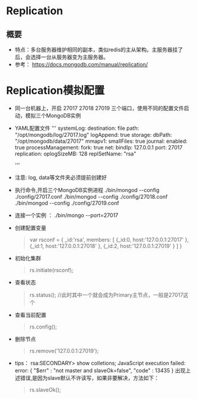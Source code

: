 # Replication

## 概要
  - 特点：多台服务器维护相同的副本，类似redis的主从架构。主服务器挂了后，会选择一台从服务器变为主服务器。
  - 参考： https://docs.mongodb.com/manual/replication/
  
# Replication模拟配置
  - 同一台机器上，开启 27017  27018  27019 三个端口，使用不同的配置文件启动，模拟三个MongoDB实例
  - YAML配置文件
	'''
		systemLog:
		   destination: file
		   path: "/opt/mongodb/log/27017.log"
		   logAppend: true
		storage:
		   dbPath: "/opt/mongodb/data/27017" 
		   mmapv1:
			  smallFiles: true
		   journal:
			  enabled: true
		processManagement:
		   fork: true
		net:
		   bindIp: 127.0.0.1
		   port: 27017
		replication:
		   oplogSizeMB: 128
		   replSetName: "rsa"

	'''
  - 注意: log, data等文件夹必须提前创建好
  - 执行命令,开启三个MongoDB实例进程
	./bin/mongod --config ./config/27017.conf
	./bin/mongod --config ./config/27018.conf
	./bin/mongod --config ./config/27019.conf
  - 连接一个实例 ：  ./bin/mongo --port=27017
  - 创建配置变量
	> var rsconf = {
		_id:'rsa',
		members:
		[
			{_id:0, host:'127.0.0.1:27017' },
			{_id:1, host:'127.0.0.1:27018' },
			{_id:2, host:'127.0.0.1:27019' }
		]
	}
  - 初始化集群
    > rs.initiate(rsconf);
  
  - 查看状态
    > rs.status(); //此时其中一个就会成为Primary主节点，一般是27017这个
	
  - 查看当前配置
    > rs.config();
	
  - 删除节点
    > rs.remove('127.0.0.1:27019');
	
	
  - tips：
	rsa:SECONDARY> show colletions;
	JavaScript execution failed: error: { "$err" : "not master and slaveOk=false", "code" : 13435 } 
	出现上述错误,是因为slave默认不许读写，如果非要解决，方法如下：
	>rs.slaveOk();




  
	
